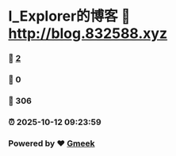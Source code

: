 # I_Explorer的博客 :link: http://blog.832588.xyz 
### :page_facing_up: [2](http://blog.832588.xyz/tag.html) 
### :speech_balloon: 0 
### :hibiscus: 306 
### :alarm_clock: 2025-10-12 09:23:59 
### Powered by :heart: [Gmeek](https://github.com/Meekdai/Gmeek)
